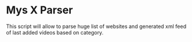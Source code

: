 <h1>Mys X Parser</h1>
<p>This script will allow to parse huge list of websites and generated xml feed of last added videos based on category.</p>
